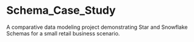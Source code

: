 # Schema_Case_Study
A comparative data modeling project demonstrating Star and Snowflake Schemas for a small retail business scenario.
